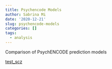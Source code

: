 ```yaml
---
title: Psychencode Models
author: Sabrina Mi
date: '2020-12-21'
slug: psychencode-models
categories: []
tags:
  - analysis
---
```


Comparison of PsychENCODE prediction models

[test_scz](test_scz_clozuk_pgc.html)